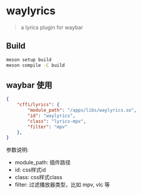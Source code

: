 # waylyrics
> a lyrics plugin for waybar


## Build

```bash
meson setup build
meson compile -C build

```


## waybar 使用

```json
{
    "cffi/lyrics": {
        "module_path": "/apps/libs/waylyrics.so",
        "id": "waylyrics",
        "class": "lyrics-mpv",
        "filter": "mpv"
    },
}
```

参数说明:
- module_path: 插件路径
- id: css样式id
- class: css样式class
- filter: 过滤播放器类型，比如 mpv, vlc 等

